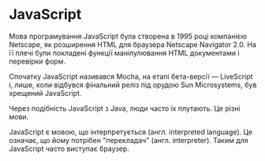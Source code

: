 # JavaScript

Мова програмування JavaScript була створена в 1995 році компанією Netscape, як розширення HTML для браузера Netscape Navigator 2.0. На її плечі були покладені функції маніпулювання HTML документами і перевірки форм. 

Спочатку JavaScript називався Mocha, на етапі бета-версії — LiveScript і, лише, коли відбувся фінальний реліз під орудою Sun Microsystems, був хрещений JavaScript.

Через подібність JavaScript з Java, люди часто їх плутають. Це різні мови. 

JavaScript є мовою, що інтерпретується (англ. interpreted language). Це означає, що йому потрібен "перекладач" (англ. interpreter). Таким для JavaScript часто виступає браузер.